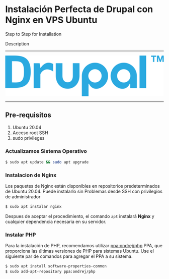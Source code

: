 # Instalación Perfecta de Drupal con Nginx en VPS Ubuntu

Step to Step for Installation

Description

---

![](assets/20220412_180731_cdnlogo.com_drupal.svg)

---

## Pre-requisitos

1. Ubuntu 20.04
2. Acceso root SSH
3. sudo privileges

### Actualizamos Sistema Operativo

```bash
$ sudo apt update && sudo apt upgrade
```

### Instalacion de Nginx

Los paquetes de Nginx están disponibles en repositorios predeterminados de Ubuntu 20.04. Puede instalarlo sin Problemas desde SSH con privilegios de administrador

```bash
$ sudo apt instalar nginx
```

Despues de aceptar el procedimiento, el comando `apt` instalará **Nginx** y cualquier dependencia necesaria en su servidor.

### Instalar PHP

Para la instalación de PHP, recomendamos utilizar [ppa:ondrej/php](https://launchpad.net/~ondrej/+archive/ubuntu/php) PPA, que proporciona las últimas versiones de PHP para sistemas Ubuntu. Use el siguiente par de comandos para agregar el PPA a su sistema.

```bash
$ sudo apt install software-properties-common
$ sudo add-apt-repository ppa:ondrej/php
```
